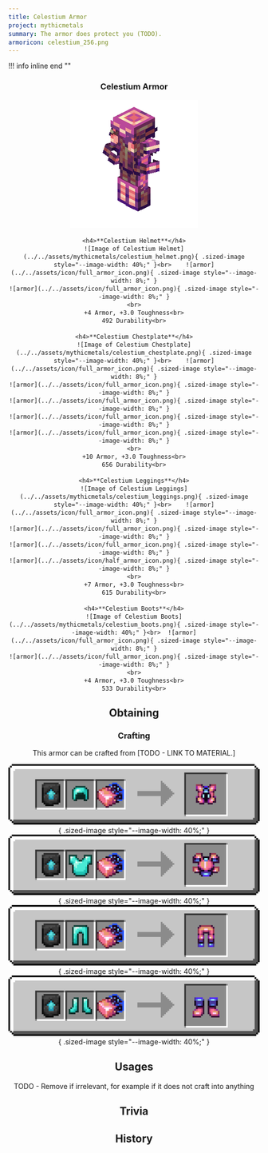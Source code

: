 ```yaml
---
title: Celestium Armor
project: mythicmetals
summary: The armor does protect you (TODO).
armoricon: celestium_256.png
---
```


!!! info inline end ""
    <center class=tooltip>
    <h3>**Celestium Armor**</h3>
    ![WRITE ALT TEXT HERE](../../assets/armor-models/256/celestium_256.png)<br>

	<h4>**Celestium Helmet**</h4>
	![Image of Celestium Helmet](../../assets/mythicmetals/celestium_helmet.png){ .sized-image style="--image-width: 40%;" }<br>	![armor](../../assets/icon/full_armor_icon.png){ .sized-image style="--image-width: 8%;" }
	![armor](../../assets/icon/full_armor_icon.png){ .sized-image style="--image-width: 8%;" }
	<br>
	+4 Armor, +3.0 Toughness<br>
	492 Durability<br>

	<h4>**Celestium Chestplate**</h4>
	![Image of Celestium Chestplate](../../assets/mythicmetals/celestium_chestplate.png){ .sized-image style="--image-width: 40%;" }<br>	![armor](../../assets/icon/full_armor_icon.png){ .sized-image style="--image-width: 8%;" }
	![armor](../../assets/icon/full_armor_icon.png){ .sized-image style="--image-width: 8%;" }
	![armor](../../assets/icon/full_armor_icon.png){ .sized-image style="--image-width: 8%;" }
	![armor](../../assets/icon/full_armor_icon.png){ .sized-image style="--image-width: 8%;" }
	![armor](../../assets/icon/full_armor_icon.png){ .sized-image style="--image-width: 8%;" }
	<br>
	+10 Armor, +3.0 Toughness<br>
	656 Durability<br>

	<h4>**Celestium Leggings**</h4>
	![Image of Celestium Leggings](../../assets/mythicmetals/celestium_leggings.png){ .sized-image style="--image-width: 40%;" }<br>	![armor](../../assets/icon/full_armor_icon.png){ .sized-image style="--image-width: 8%;" }
	![armor](../../assets/icon/full_armor_icon.png){ .sized-image style="--image-width: 8%;" }
	![armor](../../assets/icon/full_armor_icon.png){ .sized-image style="--image-width: 8%;" }
	![armor](../../assets/icon/half_armor_icon.png){ .sized-image style="--image-width: 8%;" }
	<br>
	+7 Armor, +3.0 Toughness<br>
	615 Durability<br>

	<h4>**Celestium Boots**</h4>
	![Image of Celestium Boots](../../assets/mythicmetals/celestium_boots.png){ .sized-image style="--image-width: 40%;" }<br>	![armor](../../assets/icon/full_armor_icon.png){ .sized-image style="--image-width: 8%;" }
	![armor](../../assets/icon/full_armor_icon.png){ .sized-image style="--image-width: 8%;" }
	<br>
	+4 Armor, +3.0 Toughness<br>
	533 Durability<br>


## Obtaining

### Crafting

This armor can be crafted from [TODO - LINK TO MATERIAL.]

![Image of the recipe for Celestium Helmet](../../assets/mythicmetals/recipes/armor/celestium_helmet.png){ .sized-image style="--image-width: 40%;" }
![Image of the recipe for Celestium Chestplate](../../assets/mythicmetals/recipes/armor/celestium_chestplate.png){ .sized-image style="--image-width: 40%;" }
![Image of the recipe for Celestium Leggings](../../assets/mythicmetals/recipes/armor/celestium_leggings.png){ .sized-image style="--image-width: 40%;" }
![Image of the recipe for Celestium Boots](../../assets/mythicmetals/recipes/armor/celestium_boots.png){ .sized-image style="--image-width: 40%;" }

## Usages

TODO - Remove if irrelevant, for example if it does not craft into anything

## Trivia

## History

